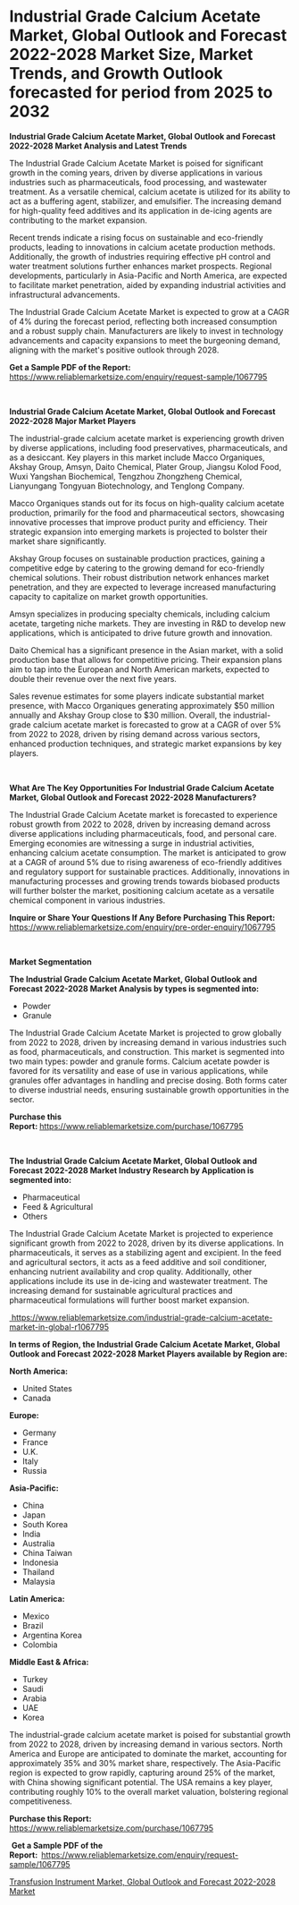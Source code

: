 <p><h1>Industrial Grade Calcium Acetate Market, Global Outlook and Forecast 2022-2028 Market Size, Market Trends, and Growth Outlook forecasted for period from 2025 to 2032</h1></p><p><strong>Industrial Grade Calcium Acetate Market, Global Outlook and Forecast 2022-2028 Market Analysis and Latest Trends</strong></p>
<p><p>The Industrial Grade Calcium Acetate Market is poised for significant growth in the coming years, driven by diverse applications in various industries such as pharmaceuticals, food processing, and wastewater treatment. As a versatile chemical, calcium acetate is utilized for its ability to act as a buffering agent, stabilizer, and emulsifier. The increasing demand for high-quality feed additives and its application in de-icing agents are contributing to the market expansion.</p><p>Recent trends indicate a rising focus on sustainable and eco-friendly products, leading to innovations in calcium acetate production methods. Additionally, the growth of industries requiring effective pH control and water treatment solutions further enhances market prospects. Regional developments, particularly in Asia-Pacific and North America, are expected to facilitate market penetration, aided by expanding industrial activities and infrastructural advancements.</p><p>The Industrial Grade Calcium Acetate Market is expected to grow at a CAGR of 4% during the forecast period, reflecting both increased consumption and a robust supply chain. Manufacturers are likely to invest in technology advancements and capacity expansions to meet the burgeoning demand, aligning with the market's positive outlook through 2028.</p></p>
<p><strong>Get a Sample PDF of the Report:&nbsp;</strong> <a href="https://www.reliablemarketsize.com/enquiry/request-sample/1067795?utm_campaign=3528&utm_medium=2&utm_source=Github&utm_content=ia&utm_term=21032025&utm_id=industrial-grade-calcium-acetate-market-global-outlook-and-forecast-2022-2028">https://www.reliablemarketsize.com/enquiry/request-sample/1067795</a></p>
<p>&nbsp;</p>
<p><strong>Industrial Grade Calcium Acetate Market, Global Outlook and Forecast 2022-2028 Major Market Players</strong></p>
<p><p>The industrial-grade calcium acetate market is experiencing growth driven by diverse applications, including food preservatives, pharmaceuticals, and as a desiccant. Key players in this market include Macco Organiques, Akshay Group, Amsyn, Daito Chemical, Plater Group, Jiangsu Kolod Food, Wuxi Yangshan Biochemical, Tengzhou Zhongzheng Chemical, Lianyungang Tongyuan Biotechnology, and Tenglong Company.</p><p>Macco Organiques stands out for its focus on high-quality calcium acetate production, primarily for the food and pharmaceutical sectors, showcasing innovative processes that improve product purity and efficiency. Their strategic expansion into emerging markets is projected to bolster their market share significantly.</p><p>Akshay Group focuses on sustainable production practices, gaining a competitive edge by catering to the growing demand for eco-friendly chemical solutions. Their robust distribution network enhances market penetration, and they are expected to leverage increased manufacturing capacity to capitalize on market growth opportunities.</p><p>Amsyn specializes in producing specialty chemicals, including calcium acetate, targeting niche markets. They are investing in R&D to develop new applications, which is anticipated to drive future growth and innovation.</p><p>Daito Chemical has a significant presence in the Asian market, with a solid production base that allows for competitive pricing. Their expansion plans aim to tap into the European and North American markets, expected to double their revenue over the next five years.</p><p>Sales revenue estimates for some players indicate substantial market presence, with Macco Organiques generating approximately $50 million annually and Akshay Group close to $30 million. Overall, the industrial-grade calcium acetate market is forecasted to grow at a CAGR of over 5% from 2022 to 2028, driven by rising demand across various sectors, enhanced production techniques, and strategic market expansions by key players.</p></p>
<p>&nbsp;</p>
<p><strong>What Are The Key Opportunities For Industrial Grade Calcium Acetate Market, Global Outlook and Forecast 2022-2028 Manufacturers?</strong></p>
<p><p>The Industrial Grade Calcium Acetate market is forecasted to experience robust growth from 2022 to 2028, driven by increasing demand across diverse applications including pharmaceuticals, food, and personal care. Emerging economies are witnessing a surge in industrial activities, enhancing calcium acetate consumption. The market is anticipated to grow at a CAGR of around 5% due to rising awareness of eco-friendly additives and regulatory support for sustainable practices. Additionally, innovations in manufacturing processes and growing trends towards biobased products will further bolster the market, positioning calcium acetate as a versatile chemical component in various industries.</p></p>
<p><strong>Inquire or Share Your Questions If Any Before Purchasing This Report:</strong> <a href="https://www.reliablemarketsize.com/enquiry/pre-order-enquiry/1067795?utm_campaign=3528&utm_medium=2&utm_source=Github&utm_content=ia&utm_term=21032025&utm_id=industrial-grade-calcium-acetate-market-global-outlook-and-forecast-2022-2028">https://www.reliablemarketsize.com/enquiry/pre-order-enquiry/1067795</a></p>
<p>&nbsp;</p>
<p><strong>Market Segmentation</strong></p>
<p><strong>The Industrial Grade Calcium Acetate Market, Global Outlook and Forecast 2022-2028 Market Analysis by types is segmented into:</strong></p>
<p><ul><li>Powder</li><li>Granule</li></ul></p>
<p><p>The Industrial Grade Calcium Acetate Market is projected to grow globally from 2022 to 2028, driven by increasing demand in various industries such as food, pharmaceuticals, and construction. This market is segmented into two main types: powder and granule forms. Calcium acetate powder is favored for its versatility and ease of use in various applications, while granules offer advantages in handling and precise dosing. Both forms cater to diverse industrial needs, ensuring sustainable growth opportunities in the sector.</p></p>
<p><strong>Purchase this Report:&nbsp;</strong><a href="https://www.reliablemarketsize.com/purchase/1067795?utm_campaign=3528&utm_medium=2&utm_source=Github&utm_content=ia&utm_term=21032025&utm_id=industrial-grade-calcium-acetate-market-global-outlook-and-forecast-2022-2028">https://www.reliablemarketsize.com/purchase/1067795</a></p>
<p>&nbsp;</p>
<p><strong>The Industrial Grade Calcium Acetate Market, Global Outlook and Forecast 2022-2028 Market Industry Research by Application is segmented into:</strong></p>
<p><ul><li>Pharmaceutical</li><li>Feed & Agricultural</li><li>Others</li></ul></p>
<p><p>The Industrial Grade Calcium Acetate Market is projected to experience significant growth from 2022 to 2028, driven by its diverse applications. In pharmaceuticals, it serves as a stabilizing agent and excipient. In the feed and agricultural sectors, it acts as a feed additive and soil conditioner, enhancing nutrient availability and crop quality. Additionally, other applications include its use in de-icing and wastewater treatment. The increasing demand for sustainable agricultural practices and pharmaceutical formulations will further boost market expansion.</p></p>
<p><a href="https://www.reliablemarketsize.com/industrial-grade-calcium-acetate-market-in-global-r1067795?utm_campaign=3528&utm_medium=2&utm_source=Github&utm_content=ia&utm_term=21032025&utm_id=industrial-grade-calcium-acetate-market-global-outlook-and-forecast-2022-2028">&nbsp;https://www.reliablemarketsize.com/industrial-grade-calcium-acetate-market-in-global-r1067795</a></p>
<p><strong>In terms of Region, the Industrial Grade Calcium Acetate Market, Global Outlook and Forecast 2022-2028 Market Players available by Region are:</strong></p>
<p>
    <p> <strong> North America: </strong>
        <ul>
            <li>United States</li>
            <li>Canada</li>
        </ul>
        </p> 
    <p> <strong> Europe: </strong>
        <ul>
            <li>Germany</li>
            <li>France</li>
            <li>U.K.</li>
            <li>Italy</li>
            <li>Russia</li>
        </ul>
        </p> 
    <p> <strong> Asia-Pacific: </strong>
        <ul>
            <li>China</li>
            <li>Japan</li>
            <li>South Korea</li>
            <li>India</li>
            <li>Australia</li>
            <li>China Taiwan</li>
            <li>Indonesia</li>
            <li>Thailand</li>
            <li>Malaysia</li>
        </ul>
        </p> 
    <p> <strong> Latin America: </strong>
        <ul>
            <li>Mexico</li>
            <li>Brazil</li>
            <li>Argentina Korea</li>
            <li>Colombia</li>
        </ul>
        </p> 
    <p> <strong> Middle East & Africa: </strong>
        <ul>
            <li>Turkey</li>
            <li>Saudi</li>
            <li>Arabia</li>
            <li>UAE</li>
            <li>Korea</li>
        </ul>
    </p>
    </p>
<p><p>The industrial-grade calcium acetate market is poised for substantial growth from 2022 to 2028, driven by increasing demand in various sectors. North America and Europe are anticipated to dominate the market, accounting for approximately 35% and 30% market share, respectively. The Asia-Pacific region is expected to grow rapidly, capturing around 25% of the market, with China showing significant potential. The USA remains a key player, contributing roughly 10% to the overall market valuation, bolstering regional competitiveness.</p></p>
<p><strong>Purchase this Report: </strong><a href="https://www.reliablemarketsize.com/purchase/1067795?utm_campaign=3528&utm_medium=2&utm_source=Github&utm_content=ia&utm_term=21032025&utm_id=industrial-grade-calcium-acetate-market-global-outlook-and-forecast-2022-2028">https://www.reliablemarketsize.com/purchase/1067795</a></p>
<p>&nbsp;<strong>Get a Sample PDF of the Report:&nbsp;&nbsp;</strong><a href="https://www.reliablemarketsize.com/enquiry/request-sample/1067795?utm_campaign=3528&utm_medium=2&utm_source=Github&utm_content=ia&utm_term=21032025&utm_id=industrial-grade-calcium-acetate-market-global-outlook-and-forecast-2022-2028">https://www.reliablemarketsize.com/enquiry/request-sample/1067795</a></p>
<p><strong></strong></p>
<p><p><a href="https://github.com/dafertsuria/Market-Research-Report-List-1/blob/main/transfusion-instrument-market-global-outlook-and-forecast-2022-2028-market.md?utm_campaign=3528&utm_medium=2&utm_source=Github&utm_content=ia&utm_term=21032025&utm_id=industrial-grade-calcium-acetate-market-global-outlook-and-forecast-2022-2028">Transfusion Instrument Market, Global Outlook and Forecast 2022-2028 Market</a></p></p>